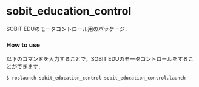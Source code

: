 # sobit_education_control

SOBIT EDUのモータコントロール用のパッケージ．

### How to use
以下のコマンドを入力することで，SOBIT EDUのモータコントロールをすることができます．

```bash:
$ roslaunch sobit_education_control sobit_education_control.launch
```
